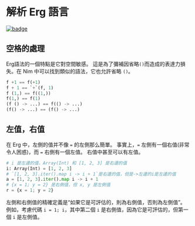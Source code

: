 # 解析 Erg 語言

[![badge](https://img.shields.io/endpoint.svg?url=https%3A%2F%2Fgezf7g7pd5.execute-api.ap-northeast-1.amazonaws.com%2Fdefault%2Fsource_up_to_date%3Fowner%3Derg-lang%26repos%3Derg%26ref%3Dmain%26path%3Ddoc/EN/compiler/parsing.md%26commit_hash%3D51de3c9d5a9074241f55c043b9951b384836b258)](https://gezf7g7pd5.execute-api.ap-northeast-1.amazonaws.com/default/source_up_to_date?owner=erg-lang&repos=erg&ref=main&path=doc/EN/compiler/parsing.md&commit_hash=51de3c9d5a9074241f55c043b9951b384836b258)

## 空格的處理

Erg語法的一個特點是它對空間敏感。
這是為了彌補因省略`()`而造成的表達力損失。在 Nim 中可以找到類似的語法，它也允許省略 `()`。

```python
f +1 == f(+1)
f + 1 == `+`(f, 1)
f (1,) == f((1,))
f(1,) == f(1)
(f () -> ...) == f(() -> ...)
(f() -> ...) == (f() -> ...)
```

## 左值，右值

在 Erg 中，左側的值并不像 `=` 的左側那么簡單。
事實上，`=` 左側有一個右值(非常令人困惑)，而 `=` 右側有一個左值。
右值中甚至可以有左值。

```python
# i 是左邊的值，Array(Int) 和 [1, 2, 3] 是右邊的值
i: Array(Int) = [1, 2, 3]
# `[1, 2, 3].iter().map i -> i + 1`是右邊的值，但是->左邊的i是左邊的值
a = [1, 2, 3].iter().map i -> i + 1
# {x = 1; y = 2} 是右側值，但 x, y 是左側值
r = {x = 1; y = 2}
```

左側和右側值的精確定義是“如果它是可評估的，則為右側值，否則為左側值”。
例如，考慮代碼 ``i = 1; i``，其中第二個 `i` 是右側值，因為它是可評估的，但第一個 `i` 是左側值。